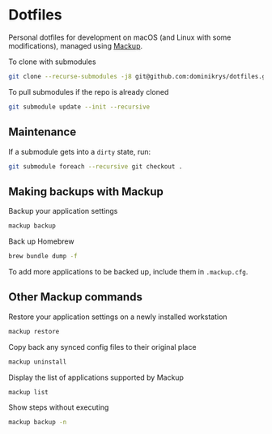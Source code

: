 # Dotfiles

Personal dotfiles for development on macOS (and Linux with some modifications), managed using [Mackup](https://github.com/lra/mackup).

To clone with submodules

```bash
git clone --recurse-submodules -j8 git@github.com:dominikrys/dotfiles.git
```

To pull submodules if the repo is already cloned

```bash
git submodule update --init --recursive
```

## Maintenance

If a submodule gets into a `dirty` state, run:

```bash
git submodule foreach --recursive git checkout .
```

## Making backups with Mackup

Backup your application settings

```bash
mackup backup
```

Back up Homebrew

```bash
brew bundle dump -f
```

To add more applications to be backed up, include them in `.mackup.cfg`.

## Other Mackup commands

Restore your application settings on a newly installed workstation

```bash
mackup restore
```

Copy back any synced config files to their original place

```bash
mackup uninstall
```

Display the list of applications supported by Mackup

```bash
mackup list
```

Show steps without executing

```bash
mackup backup -n
```
